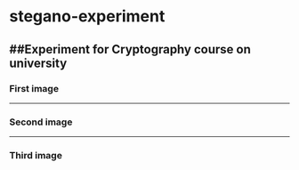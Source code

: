 # stegano-experiment
##Experiment for Cryptography course on university
---
### First image

---
### Second image

---
### Third image
